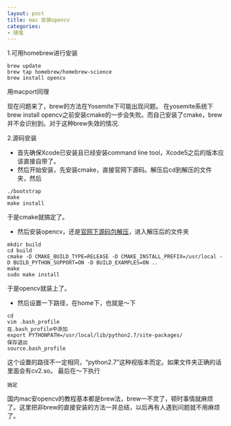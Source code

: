 ```yaml
---
layout: post
title: mac 安装opencv
categories:
- 随笔
---
```


1.可用homebrew进行安装

```
brew update
brew tap homebrew/homebrew-science
brew install opencv
```
用macport同理


现在问题来了，brew的方法在Yosemite下可能出现问题。
在yosemite系统下brew install opencv之前安装cmake的一步会失败。而自己安装了cmake，brew并不会识别到。对于这种brew失效的情况.

2.源码安装

* 首先确保Xcode已安装且已经安装command line tool，Xcode5之后的版本应该直接自带了。
* 然后开始安装，先安装cmake，直接官网下源码。解压后cd到解压的文件夹，然后

```
./bootstrap 
make 
make install
```
于是cmake就搞定了。


* 然后安装opencv，还是[官网下源码包解压](http://opencv.org/)，进入解压后的文件夹

```
mkdir build
cd build
cmake -D CMAKE_BUILD_TYPE=RELEASE -D CMAKE_INSTALL_PREFIX=/usr/local -D BUILD_PYTHON_SUPPORT=ON -D BUILD_EXAMPLES=ON ..
make
sudo make install
```
于是opencv就装上了。

* 然后设置一下路径，在home下，也就是～下

```
cd
vim .bash_profile
在.bash_profile中添加
export PYTHONPATH=/usr/local/lib/python2.7/site-packages/
保存退出
source.bash_profile
```

这个设置的路径不一定相同，“python2.7”这种视版本而定。如果文件夹正确的话里面会有cv2.so。
最后在～下执行

``搞定``

国内mac安opencv的教程基本都是brew法，brew一不灵了，顿时事情就麻烦了。这里把非brew的直接安装的方法一并总结，以后再有人遇到问题就不用麻烦了。